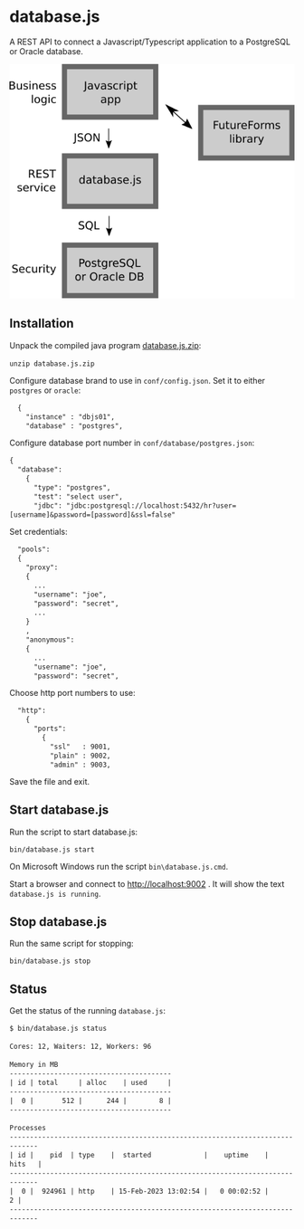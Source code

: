 # database.js

A REST API to connect a Javascript/Typescript application to a PostgreSQL or Oracle database.

![Blocks](img/blocks.png)

## Installation

Unpack the compiled java program [database.js.zip](downloads/database.js.zip):

`unzip database.js.zip`

Configure database brand to use in `conf/config.json`.
Set it to either `postgres` or `oracle`:

```
  {
    "instance" : "dbjs01",
    "database" : "postgres",
```
Configure database port number in `conf/database/postgres.json`:
```
{
  "database":
    {
      "type": "postgres",
      "test": "select user",
      "jdbc": "jdbc:postgresql://localhost:5432/hr?user=[username]&password=[password]&ssl=false"
```
Set credentials:
```
  "pools":
  {
    "proxy":
    {
      ...
      "username": "joe",
      "password": "secret",
      ...
    }
    ,
    "anonymous":
    {
      ...
      "username": "joe",
      "password": "secret",
```
Choose http port numbers to use:

```
  "http":
    {
      "ports":
        {
          "ssl"   : 9001,
          "plain" : 9002,
          "admin" : 9003,
```

Save the file and exit.

## Start database.js

Run the script to start database.js:

```
bin/database.js start
```

On Microsoft Windows run the script `bin\database.js.cmd`.

Start a browser and connect to [http://localhost:9002](http://localhost:9002/) .
It will show the text `database.js is running`.

## Stop database.js

Run the same script for stopping:

```
bin/database.js stop
```

## Status

Get the status of the running `database.js`:

```
$ bin/database.js status

Cores: 12, Waiters: 12, Workers: 96

Memory in MB
----------------------------------------
| id | total     | alloc    | used     |
----------------------------------------
|  0 |       512 |      244 |        8 |
----------------------------------------

Processes
-----------------------------------------------------------------------------
| id |    pid  | type    |  started             |    uptime    |      hits   |
-----------------------------------------------------------------------------
|  0 |  924961 | http    | 15-Feb-2023 13:02:54 |   0 00:02:52 |           2 |
-----------------------------------------------------------------------------
```
